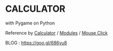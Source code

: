 # CALCULATOR
  with Pygame on Python

Reference by [Calculator](https://github.com/toystory98/pycalculator/blob/master/calculator.py) /
             [Modules](https://www.pygame.org/docs/) /
             [Mouse Click](https://stackoverflow.com/questions/10990137/pygame-mouse-clicking-detection)

BLOG : https://goo.gl/686yu8
